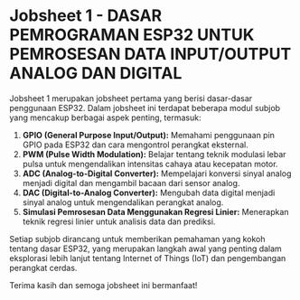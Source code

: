 # Jobsheet 1 - DASAR PEMROGRAMAN ESP32 UNTUK PEMROSESAN DATA INPUT/OUTPUT ANALOG DAN DIGITAL

Jobsheet 1 merupakan jobsheet pertama yang berisi dasar-dasar penggunaan ESP32. Dalam jobsheet ini terdapat beberapa modul subjob yang mencakup berbagai aspek penting, termasuk:

1. **GPIO (General Purpose Input/Output):** Memahami penggunaan pin GPIO pada ESP32 dan cara mengontrol perangkat eksternal.
2. **PWM (Pulse Width Modulation):** Belajar tentang teknik modulasi lebar pulsa untuk mengendalikan intensitas cahaya atau kecepatan motor.
3. **ADC (Analog-to-Digital Converter):** Mempelajari konversi sinyal analog menjadi digital dan mengambil bacaan dari sensor analog.
4. **DAC (Digital-to-Analog Converter):** Mengubah data digital menjadi sinyal analog untuk mengendalikan perangkat analog.
5. **Simulasi Pemrosesan Data Menggunakan Regresi Linier:** Menerapkan teknik regresi linier untuk analisis data dan prediksi.

Setiap subjob dirancang untuk memberikan pemahaman yang kokoh tentang dasar ESP32, yang merupakan langkah awal yang penting dalam eksplorasi lebih lanjut tentang Internet of Things (IoT) dan pengembangan perangkat cerdas.

Terima kasih dan semoga jobsheet ini bermanfaat!
